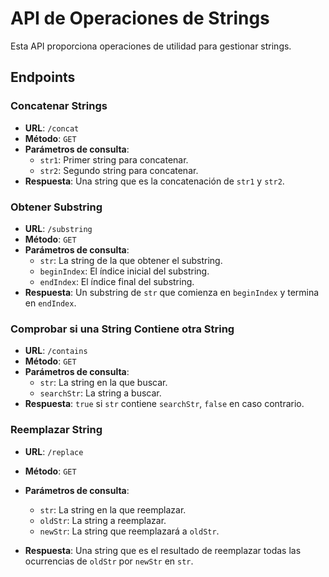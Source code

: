 # API de Operaciones de Strings

Esta API proporciona operaciones de utilidad para gestionar strings.

## Endpoints

### Concatenar Strings

- **URL**: `/concat`
- **Método**: `GET`
- **Parámetros de consulta**:
  - `str1`: Primer string para concatenar.
  - `str2`: Segundo string para concatenar.
- **Respuesta**: Una string que es la concatenación de `str1` y `str2`.

### Obtener Substring

- **URL**: `/substring`
- **Método**: `GET`
- **Parámetros de consulta**:
  - `str`: La string de la que obtener el substring.
  - `beginIndex`: El índice inicial del substring.
  - `endIndex`: El índice final del substring.
- **Respuesta**: Un substring de `str` que comienza en `beginIndex` y termina en `endIndex`.

### Comprobar si una String Contiene otra String

- **URL**: `/contains`
- **Método**: `GET`
- **Parámetros de consulta**:
  - `str`: La string en la que buscar.
  - `searchStr`: La string a buscar.
- **Respuesta**: `true` si `str` contiene `searchStr`, `false` en caso contrario.

### Reemplazar String

- **URL**: `/replace`
- **Método**: `GET`
- **Parámetros de consulta**:

  - `str`: La string en la que reemplazar.
  - `oldStr`: La string a reemplazar.
  - `newStr`: La string que reemplazará a `oldStr`.

- **Respuesta**: Una string que es el resultado de reemplazar todas las ocurrencias de `oldStr` por `newStr` en `str`.
